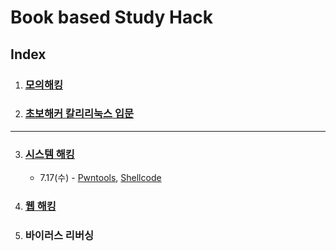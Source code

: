 # Book based Study Hack
## Index
1. ### [모의해킹](https://github.com/Dusker-H/Study_Hack/tree/main/%EB%AA%A8%EC%9D%98_%ED%95%B4%ED%82%B9%EC%9C%BC%EB%A1%9C_%EC%95%8C%EC%95%84%EB%B3%B4%EB%8A%94_%EB%A6%AC%EB%88%85%EC%8A%A4_%EC%84%9C%EB%B2%84_%ED%95%B4%ED%82%B9%EA%B3%BC%20%EB%B3%B4%EC%95%88)

2. ### [초보해커 칼리리눅스 입문](https://github.com/Dusker-H/Study_Hack/tree/main/%EC%B4%88%EB%B3%B4%ED%95%B4%EC%BB%A4_%EC%B9%BC%EB%A6%AC%EB%A6%AC%EB%88%85%EC%8A%A4_%EC%9E%85%EB%AC%B8)

----

3. ### [시스템 해킹](https://github.com/Dusker-H/Study_Hack/tree/main/System_Hack)

   - 7.17(수) - [Pwntools](https://github.com/Dusker-H/Study_Hack/tree/main/System_Hack/Pwntools/Pwntools.md), [Shellcode](https://github.com/Dusker-H/Study_Hack/blob/main/System_Hack/Shell_Code/Shell_Code.md)

4. ### [웹 해킹](https://github.com/Dusker-H/Study_Hack/tree/main/Web_Hack)

5. ### 바이러스 리버싱
